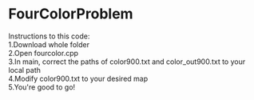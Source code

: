# FourColorProblem

Instructions to this code: <br>
1.Download whole folder <br>
2.Open fourcolor.cpp <br>
3.In main, correct the paths of color900.txt and color_out900.txt to your local path <br>
4.Modify color900.txt to your desired map <br>
5.You're good to go! <br>
